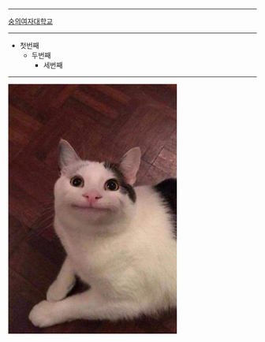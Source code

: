 ***
[숭의여자대학교](https://www.sewc.ac.kr/mbshome/mbs/sewc/index.do)
***
* 첫번째
   * 두번째  
     * 세번째
***     
     
<img width="" height="" src="./png/고양이.png"></img>
